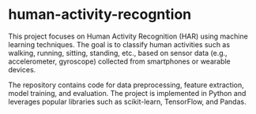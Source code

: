 # human-activity-recogntion
This project focuses on Human Activity Recognition (HAR) using machine learning techniques. The goal is to classify human activities such as walking, running, sitting, standing, etc., based on sensor data (e.g., accelerometer, gyroscope) collected from smartphones or wearable devices.

The repository contains code for data preprocessing, feature extraction, model training, and evaluation. The project is implemented in Python and leverages popular libraries such as scikit-learn, TensorFlow, and Pandas.

